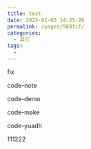 ```yaml
---
title: test
date: 2022-02-03 14:35:26
permalink: /pages/568fcf/
categories:
  - 其它
tags:
  -
---
```


fix

code-note

code-demo

code-make

code-yuadh

111222
